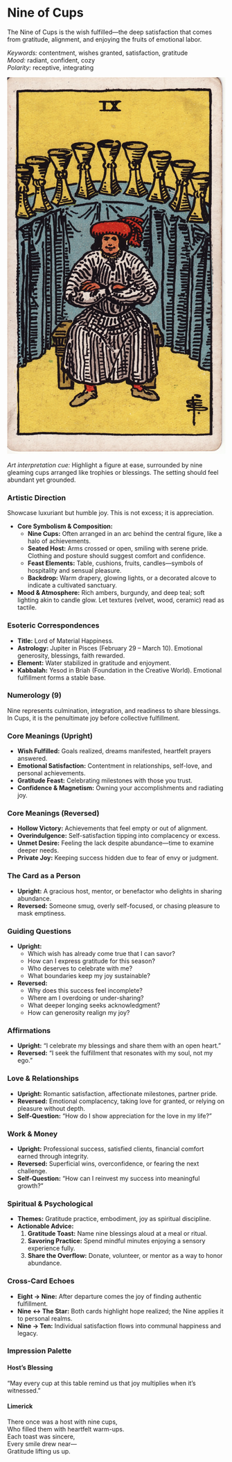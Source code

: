 # Nine of Cups

The Nine of Cups is the wish fulfilled—the deep satisfaction that comes from gratitude, alignment, and enjoying the fruits of emotional labor.

*Keywords:* contentment, wishes granted, satisfaction, gratitude  
*Mood:* radiant, confident, cozy  
*Polarity:* receptive, integrating

![Nine of Cups](cups_09.jpg)

*Art interpretation cue:* Highlight a figure at ease, surrounded by nine gleaming cups arranged like trophies or blessings. The setting should feel abundant yet grounded.

### Artistic Direction

Showcase luxuriant but humble joy. This is not excess; it is appreciation.

*   **Core Symbolism & Composition:**
    *   **Nine Cups:** Often arranged in an arc behind the central figure, like a halo of achievements.
    *   **Seated Host:** Arms crossed or open, smiling with serene pride. Clothing and posture should suggest comfort and confidence.
    *   **Feast Elements:** Table, cushions, fruits, candles—symbols of hospitality and sensual pleasure.
    *   **Backdrop:** Warm drapery, glowing lights, or a decorated alcove to indicate a cultivated sanctuary.
*   **Mood & Atmosphere:**
    Rich ambers, burgundy, and deep teal; soft lighting akin to candle glow. Let textures (velvet, wood, ceramic) read as tactile.

### Esoteric Correspondences

*   **Title:** Lord of Material Happiness.
*   **Astrology:** Jupiter in Pisces (February 29 – March 10). Emotional generosity, blessings, faith rewarded.
*   **Element:** Water stabilized in gratitude and enjoyment.
*   **Kabbalah:** Yesod in Briah (Foundation in the Creative World). Emotional fulfillment forms a stable base.

### Numerology (9)

Nine represents culmination, integration, and readiness to share blessings. In Cups, it is the penultimate joy before collective fulfillment.

### Core Meanings (Upright)

*   **Wish Fulfilled:** Goals realized, dreams manifested, heartfelt prayers answered.
*   **Emotional Satisfaction:** Contentment in relationships, self-love, and personal achievements.
*   **Gratitude Feast:** Celebrating milestones with those you trust.
*   **Confidence & Magnetism:** Owning your accomplishments and radiating joy.

### Core Meanings (Reversed)

*   **Hollow Victory:** Achievements that feel empty or out of alignment.
*   **Overindulgence:** Self-satisfaction tipping into complacency or excess.
*   **Unmet Desire:** Feeling the lack despite abundance—time to examine deeper needs.
*   **Private Joy:** Keeping success hidden due to fear of envy or judgment.

### The Card as a Person

*   **Upright:** A gracious host, mentor, or benefactor who delights in sharing abundance.
*   **Reversed:** Someone smug, overly self-focused, or chasing pleasure to mask emptiness.

### Guiding Questions

*   **Upright:**
    *   Which wish has already come true that I can savor?
    *   How can I express gratitude for this season?
    *   Who deserves to celebrate with me?
    *   What boundaries keep my joy sustainable?
*   **Reversed:**
    *   Why does this success feel incomplete?
    *   Where am I overdoing or under-sharing?
    *   What deeper longing seeks acknowledgment?
    *   How can generosity realign my joy?

### Affirmations

*   **Upright:** “I celebrate my blessings and share them with an open heart.”
*   **Reversed:** “I seek the fulfillment that resonates with my soul, not my ego.”

### Love & Relationships

*   **Upright:** Romantic satisfaction, affectionate milestones, partner pride.
*   **Reversed:** Emotional complacency, taking love for granted, or relying on pleasure without depth.
*   **Self-Question:** “How do I show appreciation for the love in my life?”

### Work & Money

*   **Upright:** Professional success, satisfied clients, financial comfort earned through integrity.
*   **Reversed:** Superficial wins, overconfidence, or fearing the next challenge.
*   **Self-Question:** “How can I reinvest my success into meaningful growth?”

### Spiritual & Psychological

*   **Themes:** Gratitude practice, embodiment, joy as spiritual discipline.
*   **Actionable Advice:**
    1.  **Gratitude Toast:** Name nine blessings aloud at a meal or ritual.
    2.  **Savoring Practice:** Spend mindful minutes enjoying a sensory experience fully.
    3.  **Share the Overflow:** Donate, volunteer, or mentor as a way to honor abundance.

### Cross-Card Echoes

*   **Eight → Nine:** After departure comes the joy of finding authentic fulfillment.
*   **Nine ↔ The Star:** Both cards highlight hope realized; the Nine applies it to personal realms.
*   **Nine → Ten:** Individual satisfaction flows into communal happiness and legacy.

### Impression Palette

#### Host’s Blessing

“May every cup at this table remind us that joy multiplies when it’s witnessed.”

#### Limerick

There once was a host with nine cups,  
Who filled them with heartfelt warm-ups.  
Each toast was sincere,  
Every smile drew near—  
Gratitude lifting us up.
